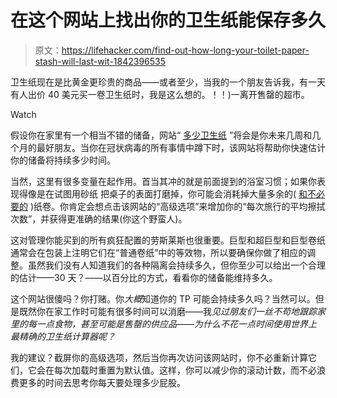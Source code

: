 # 在这个网站上找出你的卫生纸能保存多久

> 原文：<https://lifehacker.com/find-out-how-long-your-toilet-paper-stash-will-last-wit-1842396535>

卫生纸现在是比黄金更珍贵的商品——或者至少，当我的一个朋友告诉我，有一天有人出价 40 美元买一卷卫生纸时，我是这么想的。！！)一离开售罄的超市。

Watch

假设你在家里有一个相当不错的储备，网站“ [多少卫生纸](https://howmuchtoiletpaper.com/) ”将会是你未来几周和几个月的最好朋友。当你在冠状病毒的所有事情中蹲下时，该网站将帮助你快速估计你的储备将持续多少时间。

当然，这里有很多变量在起作用。首当其冲的就是前面提到的浴室习惯；如果你表现得像是在试图用砂纸 把桌子的表面打磨掉，你可能会消耗掉大量多余的( [和不必要的](https://lifehacker.com/which-direction-should-i-wipe-5805108) )纸卷。你肯定会想点击该网站的“高级选项”来增加你的“每次旅行的平均擦拭次数”，并获得更准确的结果(你这个野蛮人)。

这对管理你能买到的所有疯狂配置的劳斯莱斯也很重要。巨型和超巨型和巨型卷纸通常会在包装上注明它们在“普通卷纸”中的等效物，所以要确保你做了相应的调整。虽然我们没有人知道我们的各种隔离会持续多久，但你至少可以给出一个合理的估计——30 天？——以百分比的方式，看看你的储备能维持多久。

这个网站很傻吗？你打赌。你*大概*知道你的 TP 可能会持续多久吗？当然可以。但是既然你在家工作时可能有很多时间可以消磨——我*见过朋友们一丝不苟地跟踪家里的每一点食物，甚至可能是售罄的供应品——为什么不花一点时间使用世界上最精确的卫生纸计算器呢？*

我的建议？截屏你的高级选项，然后当你再次访问该网站时，你不必重新计算它们，它会在每次加载时重置为默认值。这样，你可以减少你的滚动计数，而不必浪费更多的时间去思考你每天要处理多少屁股。